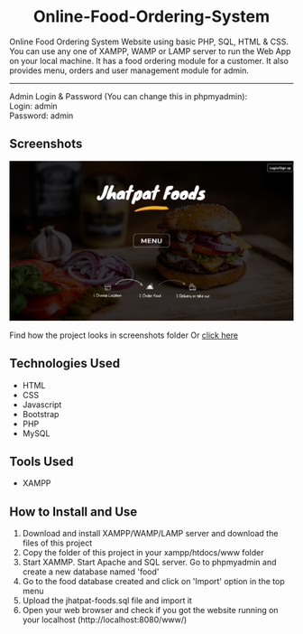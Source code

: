 <h1 align="center"> Online-Food-Ordering-System </h1>

Online Food Ordering System Website using basic PHP, SQL, HTML & CSS. You can use any one of XAMPP, WAMP or LAMP server to run the Web App on your local machine. It has a food ordering module for a customer. It also provides menu, orders and user management module for admin.

<hr>

Admin Login & Password (You can change this in phpmyadmin): <br>
Login: admin <br>
Password: admin <br>

## Screenshots

<img src="https://github.com/nilesh-kawar/Online-Food-Ordering-System/blob/main/screenshots/home.png"/>

Find how the project looks in screenshots folder Or <a href="https://github.com/nilesh-kawar/Online-Food-Ordering-System/blob/main/screenshots/"> click here </a>

## Technologies Used

<ul>
  <li>HTML</li>
  <li>CSS</li>
  <li>Javascript</li>
  <li>Bootstrap</li>
  <li>PHP</li>
  <li>MySQL</li>
</ul>

## Tools Used
<ul>
  <li>XAMPP</li>
</ul>

## How to Install and Use
1. Download and install XAMPP/WAMP/LAMP server and download the files of this project
2. Copy the folder of this project in your xampp/htdocs/www folder
3. Start XAMMP. Start Apache and SQL server. Go to phpmyadmin and create a new database named 'food'
4. Go to the food database created and click on 'Import' option in the top menu
5. Upload the jhatpat-foods.sql file and import it
6. Open your web browser and check if you got the website running on your localhost (http://localhost:8080/www/)
